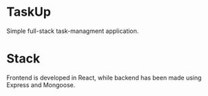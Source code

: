# TaskUp

Simple full-stack task-managment application.

# Stack

Frontend is developed in React, while backend has been made using Express and Mongoose.

